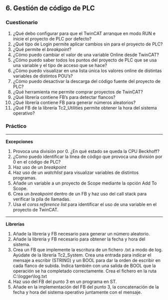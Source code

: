 

## 6. Gestión de código de PLC ##
### Cuestionario ###
1. ¿Qué debo configurar para que el TwinCAT arranque en modo RUN e inicie el proyecto de PLC por defecto?
2. ¿Qué tipo de Login permite aplicar cambios sin para el proyecto de PLC?
3. ¿Qué permite el *breakpoint*?
4. ¿Cómo puedo cambiar el valor de una variable Online desde TwinCAT?
5. ¿Cómo puedo saber todos los puntos del proyecto de PLC que se usa una variable y el tipo de acceso que se hace?
6. ¿Cómo puedo visualizar en una lista única los valores online de distintas variables de distintos POU’s?
7. ¿Cómo puedo desactivar la descarga del código fuente del proyecto de PLC?
8. ¿Qué herramienta me permite comprar proyectos de TwinCAT?
9. ¿Qué librería contiene FB’s para detectar flancos?
10. ¿Qué librería contiene FB para generar números aleatorios?
11. ¿Qué FB de la librería Tc2_Utilities permite obtener la hora del sistema operativo?

### Práctico ###
***
**Excepciones**
1. Provoca una división por 0. ¿En qué estado se queda la CPU Beckhoff?
2. ¿Como puedo identificar la línea de código que provoca una división por 0 en el código de PLC?
3. Haz uso de un *breakpoint*
4. Haz uso de un *watchlist* para visualizar variables de distintos programas. 
5. Añade un variable a un proyecto de Scope mediante la opción Add To Scope. 
6. Crea un *breakpoint* dentro de un FB y haz uso del call stack para verificar la pila de llamadas. 
7. Usa el *corss reference list* para identificar el uso de una variable en el proyecto de TwinCAT. 

***
**Librerías**
1. Añade la librería y FB necesario para generar un número aleatorio. 
2. Añade la librería y FB necesario para obtener la fecha y hora del sistema.
3. Crea un FB que implemente la escritura de un fichero .txt a modo de log. Ayúdate de la librería Tc2_System. Crea una entrada para indicar el mensaje a escribir (STRING) y un BOOL para dar la orden de escribir en cada flanco de subida. Indica también con una salida de BOOL que la operación se ha completado correctamente. Crea el fichero en la ruta C:\logger\log.txt
4. Haz uso del FB del punto 3 en un programa en ST. 
5. Añade en la implementación del FB del punto 3, la concatenación de la fecha y hora del sistema operativo juntamente con el mensaje. 
